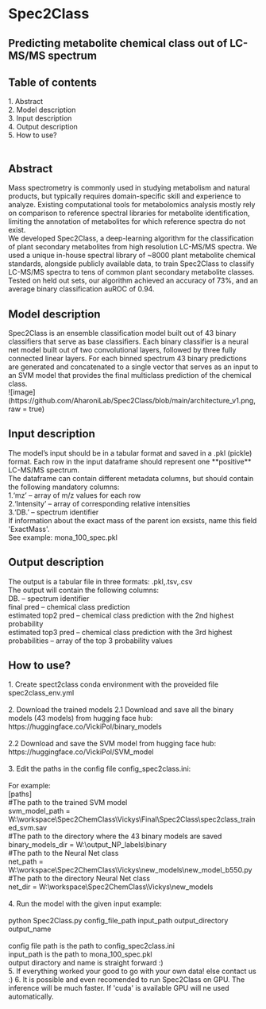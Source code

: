 <h1>Spec2Class</h1>
<h2>Predicting metabolite chemical class out of LC-MS/MS spectrum</h2>

<h2>Table of contents</h2>
1. Abstract<br>
2. Model description<br>
3. Input description<br>
4. Output description<br>
5. How to use?<br>
<br>
<h2>Abstract</h2>
Mass spectrometry is commonly used in studying metabolism and natural products, but typically requires domain-specific skill and experience to analyze. Existing computational tools for metabolomics analysis mostly rely on comparison to reference spectral libraries for metabolite identification, limiting the annotation of metabolites for which reference spectra do not exist. <br>
We developed Spec2Class, a deep-learning algorithm for the classification of plant secondary metabolites from high resolution LC-MS/MS spectra. We used a unique in-house spectral library of ~8000 plant metabolite chemical standards, alongside publicly available data, to train Spec2Class to classify LC-MS/MS spectra to tens of common plant secondary metabolite classes. Tested on held out sets, our algorithm achieved an accuracy of 73%, and an average binary classification auROC of 0.94.
<h2>Model description</h2>
Spec2Class is an ensemble classification model built out of 43 binary classifiers that serve as base classifiers. Each binary classifier is a neural net model built out of two convolutional layers, followed by three fully connected linear layers. For each binned spectrum 43 binary predictions are generated and concatenated to a single vector that serves as an input to an SVM model that provides the final multiclass prediction of the chemical class.<br>
![image](https://github.com/AharoniLab/Spec2Class/blob/main/architecture_v1.png, raw = true)
<h2>Input description</h2>
The model’s input should be in a tabular format and saved in a .pkl  (pickle) format. Each row in the input dataframe should represent one **positive** LC-MS/MS spectrum.<br>
The dataframe can contain different metadata columns, but should contain the following mandatory columns:<br>
1.‘mz’ – array of m/z values for each row<br>
2.‘Intensity’ – array of corresponding relative intensities <br>
3.‘DB.’ – spectrum identifier <br>
If information about the exact mass of the parent ion exsists, name this field 'ExactMass'. <br>
See example: mona_100_spec.pkl<br>
<h2>Output description</h2>
The output is a tabular file in three formats: .pkl,.tsv,.csv<br>
The output will contain the following columns: <br>
DB. – spectrum identifier <br>
final pred – chemical class prediction <br>
estimated top2 pred – chemical class prediction with the 2nd highest probability<br>
estimated top3 pred – chemical class prediction with the 3rd highest <br>
probabilities – array of the top 3 probability values <br>
<h2>How to use?</h2>
1. Create spect2class conda environment with the proveided file spec2class_env.yml<br>
<br>
2. Download the trained models
  2.1 Download and save all the binary models (43 models) from hugging face hub: https://huggingface.co/VickiPol/binary_models<br>
  <br>
  2.2 Download and save the SVM model from hugging face hub: https://huggingface.co/VickiPol/SVM_model<br>
  <br>
3. Edit the paths in the config file config_spec2class.ini:<br>
<br>
For example:<br>
[paths]<br>
#The path to the trained SVM model<br>
svm_model_path = W:\workspace\Spec2ChemClass\Vickys\Final\Spec2Class\spec2class_trained_svm.sav<br>
#The path to the directory where the 43 binary models are saved<br>
binary_models_dir = W:\output_NP_labels\binary<br>
#The path to the Neural Net class<br>
net_path = W:\workspace\Spec2ChemClass\Vickys\new_models\new_model_b550.py<br>
#The path to the directory Neural Net class<br>
net_dir = W:\workspace\Spec2ChemClass\Vickys\new_models<br>
<br>
4. Run the model with the given input example:<br>
<br>
python Spec2Class.py config_file_path input_path output_directory output_name <br>
<br>
config file path is the path to config_spec2class.ini<br>
input_path is the path to mona_100_spec.pkl<br>
output diractory and name is straight forward :)<br>
5. If everything worked your good to go with your own data! else contact us :)
6. It is possible and even recomended to run Spec2Class on GPU. The inference will be much faster. If 'cuda' is available GPU will ne used automatically.
